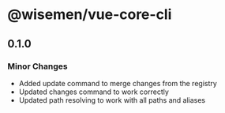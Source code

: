 # @wisemen/vue-core-cli

## 0.1.0

### Minor Changes

- Added update command to merge changes from the registry
- Updated changes command to work correctly
- Updated path resolving to work with all paths and aliases
